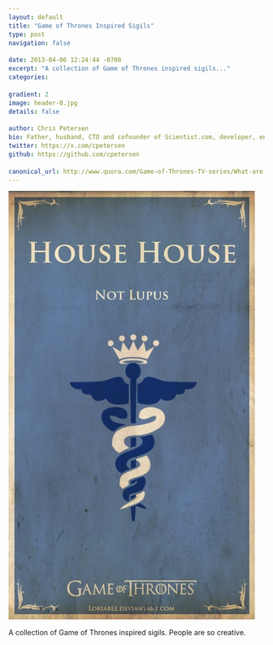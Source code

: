 ```yaml
---
layout: default
title: "Game of Thrones Inspired Sigils"
type: post
navigation: false

date: 2013-04-06 12:24:44 -0700
excerpt: "A collection of Game of Thrones inspired sigils..."
categories:

gradient: 2
image: header-0.jpg
details: false

author: Chris Petersen
bio: Father, husband, CTO and cofounder of Scientist.com, developer, entrepreneur and technologist.
twitter: https://x.com/cpetersen
github: https://github.com/cpetersen

canonical_url: http://www.quora.com/Game-of-Thrones-TV-series/What-are-some-of-the-best-Game-of-Thrones-type-sigils
---
```



  ![](/assets/import/ce18ec8f3fd579f7930d43fc3f7a1557.jpg)

 A collection of Game of Thrones inspired sigils. People are so creative.
